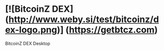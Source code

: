 # [![BitcoinZ DEX] (http://www.weby.si/test/bitcoinz/dex-logo.png)] (https://getbtcz.com)
BitcoinZ DEX Desktop
